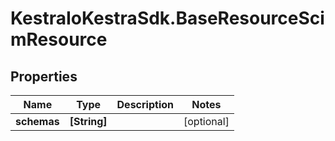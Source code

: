 # KestraIoKestraSdk.BaseResourceScimResource

## Properties

Name | Type | Description | Notes
------------ | ------------- | ------------- | -------------
**schemas** | **[String]** |  | [optional] 



